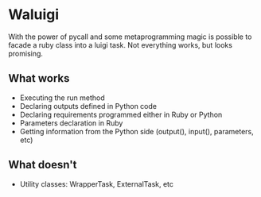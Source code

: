 # Waluigi

With the power of pycall and some metaprogramming magic is possible to facade a ruby class into a luigi task. Not everything works, but looks promising.

## What works

- Executing the run method
- Declaring outputs defined in Python code
- Declaring requirements programmed either in Ruby or Python
- Parameters declaration in Ruby
- Getting information from the Python side (output(), input(), parameters, etc)

## What doesn't

- Utility classes: WrapperTask, ExternalTask, etc
